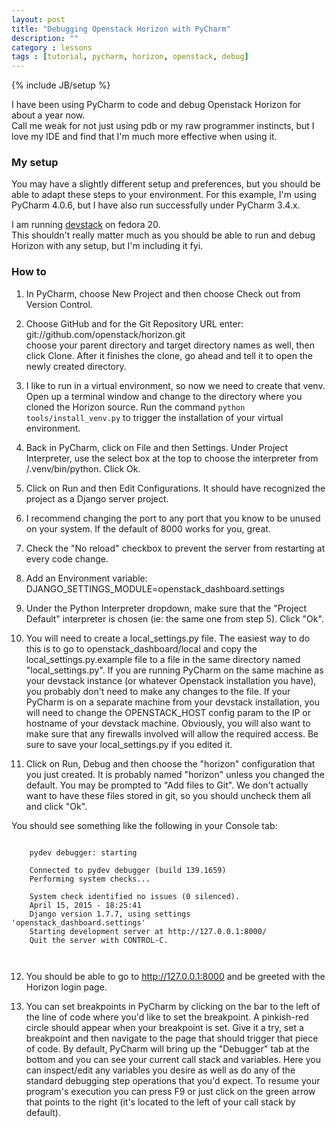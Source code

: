 ```yaml
---
layout: post
title: "Debugging Openstack Horizon with PyCharm"
description: ""
category : lessons
tags : [tutorial, pycharm, horizon, openstack, debug]
---
```

{% include JB/setup %}

I have been using PyCharm to code and debug Openstack Horizon for about a year now.  
Call me weak for not just using pdb or my raw programmer instincts, but I
love my IDE and find that I'm much more effective when using it.

### My setup

You may have a slightly different setup and preferences, but you should be able to adapt these steps to your environment.
For this example, I'm using PyCharm 4.0.6, but I have also run successfully under PyCharm 3.4.x.

I am running <a href="http://docs.openstack.org/developer/devstack/">devstack</a> on fedora 20.  
This shouldn't really matter much as you should be able to run and debug Horizon with any setup, but I'm including it fyi.

### How to

1)  In PyCharm, choose New Project and then choose Check out from Version Control.

2)  Choose GitHub and for the Git Repository URL enter: git://github.com/openstack/horizon.git  
choose your parent directory and target directory names as well, then click Clone.  After it finishes
the clone, go ahead and tell it to open the newly created directory.

3)  I like to run in a virtual environment, so now we need to create that venv.  Open up a terminal window and change
to the directory where you cloned the Horizon source.  Run the command `python tools/install_venv.py` to trigger
the installation of your virtual environment.

4) Back in PyCharm, click on File and then Settings.  Under Project Interpreter, use the select box at the top to choose 
the interpreter from <your local horizon directory>/.venv/bin/python.  Click Ok.

5)  Click on Run and then Edit Configurations.  It should have recognized the project as a Django server project.

6)  I recommend changing the port to any port that you know to be unused on your system.  If the default of 8000 works for you, great.

7) Check the "No reload" checkbox to prevent the server from restarting at every code change.

8) Add an Environment variable:  DJANGO_SETTINGS_MODULE=openstack_dashboard.settings

9) Under the Python Interpreter dropdown, make sure that the "Project Default" interpreter is chosen (ie: the same one from step 5).  Click "Ok".

10) You will need to create a local_settings.py file.  The easiest way to do this is to go to openstack_dashboard/local and copy the local_settings.py.example file
to a file in the same directory named "local_settings.py". If you are running PyCharm on the same machine as your devstack instance
(or whatever Openstack installation you have), you probably don't need to make any changes to the file.  If your PyCharm is on a separate machine from
your devstack installation, you will need to change the OPENSTACK_HOST config param to the IP or hostname of your devstack machine.  Obviously,
you will also want to make sure that any firewalls involved will allow the required access.  Be sure to save your local_settings.py if you edited it.

11) Click on Run, Debug and then choose the "horizon" configuration that you just created.  It is probably named "horizon" unless you changed the default.
You may be prompted to "Add files to Git".  We don't actually want to have these files stored in git, so you should uncheck them all and click "Ok".

You should see something like the following in your Console tab:

``` 

    pydev debugger: starting

    Connected to pydev debugger (build 139.1659)
    Performing system checks...

    System check identified no issues (0 silenced).
    April 15, 2015 - 18:25:41
    Django version 1.7.7, using settings 'openstack_dashboard.settings'
    Starting development server at http://127.0.0.1:8000/
    Quit the server with CONTROL-C.
    
    
```

12) You should be able to go to http://127.0.0.1:8000 and be greeted with the Horizon login page.

13) You can set breakpoints in PyCharm by clicking on the bar to the left of the line of code where
you'd like to set the breakpoint.  A pinkish-red circle should appear when your breakpoint is set.
Give it a try, set a breakpoint and then navigate to the page that should trigger that piece of code.
By default, PyCharm will bring up the "Debugger" tab at the bottom and you can see your current call
stack and variables.  Here you can inspect/edit any variables you desire as well as do any of the
standard debugging step operations that you'd expect.  To resume your program's execution you can
press F9 or just click on the green arrow that points to the right (it's located to the left of your
call stack by default).

